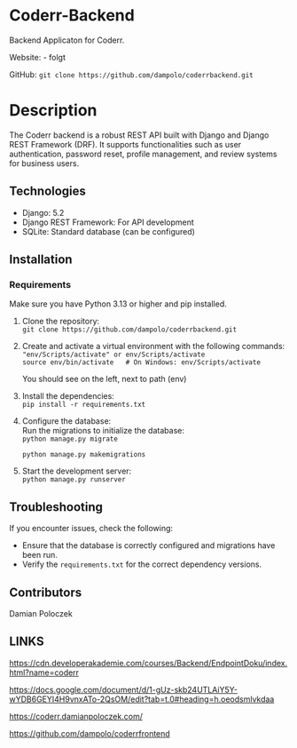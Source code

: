 # Coderr-Backend
Backend Applicaton for Coderr.

Website:
    - folgt

GitHub:
    `git clone https://github.com/dampolo/coderrbackend.git`

# Description
The Coderr backend is a robust REST API built with Django and Django REST Framework (DRF). It supports functionalities such as user authentication, password reset, profile management, and review systems for business users.

## Technologies
- Django: 5.2
- Django REST Framework: For API development  
- SQLite: Standard database (can be configured)  

## Installation

### Requirements
Make sure you have Python 3.13 or higher and pip installed.

1. Clone the repository:  
   `git clone https://github.com/dampolo/coderrbackend.git`

2. Create and activate a virtual environment with the following commands:  
   `"env/Scripts/activate" or env/Scripts/activate`  
   `source env/bin/activate   # On Windows: env/Scripts/activate`

   You should see on the left, next to path (env)

3. Install the dependencies:  
   `pip install -r requirements.txt`

4. Configure the database:  
   Run the migrations to initialize the database:  
   `python manage.py migrate`
   
   `python manage.py makemigrations`

5. Start the development server:  
   `python manage.py runserver`

## Troubleshooting
If you encounter issues, check the following:

- Ensure that the database is correctly configured and migrations have been run.
- Verify the `requirements.txt` for the correct dependency versions.

## Contributors
Damian Poloczek

## LINKS

https://cdn.developerakademie.com/courses/Backend/EndpointDoku/index.html?name=coderr

https://docs.google.com/document/d/1-gUz-skb24UTLAiY5Y-wYDB6GEYI4H9vnxATo-2QsOM/edit?tab=t.0#heading=h.oeodsmlvkdaa

https://coderr.damianpoloczek.com/

https://github.com/dampolo/coderrfrontend